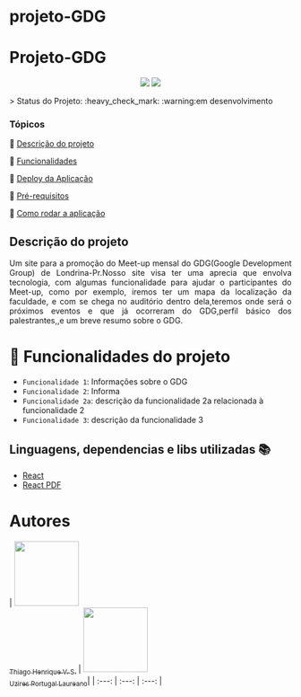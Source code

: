 # projeto-GDG
# Projeto-GDG
<p align="center">
  <img src="http://img.shields.io/static/v1?label=License&message=UniCesumar&color=green&style=for-the-badge"/>
   <img src="http://img.shields.io/static/v1?label=STATUS&message=EM%20DESENVOLVIMENTO&color=RED&style=for-the-badge"/>
   </p>
   > Status do Projeto: :heavy_check_mark: :warning:em desenvolvimento


### Tópicos 

:small_blue_diamond: [Descrição do projeto](#descrição-do-projeto)

:small_blue_diamond: [Funcionalidades](#funcionalidades)

:small_blue_diamond: [Deploy da Aplicação](#deploy-da-aplicação-dash)

:small_blue_diamond: [Pré-requisitos](#pré-requisitos)

:small_blue_diamond: [Como rodar a aplicação](#como-rodar-a-aplicação-arrow_forward)

## Descrição do projeto 

<p align="justify">
  Um site para a promoção do Meet-up mensal do GDG(Google Development Group) de Londrina-Pr.Nosso site visa ter uma aprecia que envolva tecnologia, com algumas funcionalidade para ajudar o participantes do Meet-up, como por exemplo, iremos ter um mapa da localização da faculdade, e com se chega no auditório dentro dela,teremos onde será o próximos eventos e que já ocorreram do GDG,perfil básico dos palestrantes,,e um breve resumo sobre o GDG.  
</p>






# :hammer: Funcionalidades do projeto
- `Funcionalidade 1`: Informações sobre o GDG
- `Funcionalidade 2`: Informa
- `Funcionalidade 2a`: descrição da funcionalidade 2a relacionada à funcionalidade 2
- `Funcionalidade 3`: descrição da funcionalidade 3


## Linguagens, dependencias e libs utilizadas :books:

- [React](https://pt-br.reactjs.org/docs/create-a-new-react-app.html)
- [React PDF](https://react-pdf.org/)



# Autores

| [<img loading="lazy" src="https://avatars.githubusercontent.com/u/127261322?v=4" width=115><br><sub>Thiago Henrique V. S.</sub>](https://github.com/THxS2) |  [<img loading="lazy" src="https://avatars.githubusercontent.com/u/199308355?v=4" width=115><br><sub>Uzires Portugal Laureano</sub>](https://github.com/Uzzipl)|
| :---: | :---: | :---: |